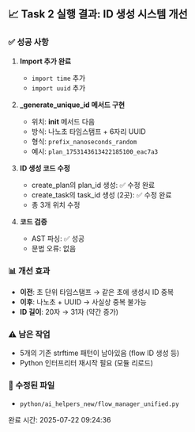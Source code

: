 
## 📈 Task 2 실행 결과: ID 생성 시스템 개선

### ✅ 성공 사항
1. **Import 추가 완료**
   - `import time` 추가
   - `import uuid` 추가

2. **_generate_unique_id 메서드 구현**
   - 위치: __init__ 메서드 다음
   - 방식: 나노초 타임스탬프 + 6자리 UUID
   - 형식: `prefix_nanoseconds_random`
   - 예시: `plan_1753143613422185100_eac7a3`

3. **ID 생성 코드 수정**
   - create_plan의 plan_id 생성: ✅ 수정 완료
   - create_task의 task_id 생성 (2곳): ✅ 수정 완료
   - 총 3개 위치 수정

4. **코드 검증**
   - AST 파싱: ✅ 성공
   - 문법 오류: 없음

### 📊 개선 효과
- **이전**: 초 단위 타임스탬프 → 같은 초에 생성시 ID 중복
- **이후**: 나노초 + UUID → 사실상 중복 불가능
- **ID 길이**: 20자 → 31자 (약간 증가)

### ⚠️ 남은 작업
- 5개의 기존 strftime 패턴이 남아있음 (flow ID 생성 등)
- Python 인터프리터 재시작 필요 (모듈 리로드)

### 📁 수정된 파일
- `python/ai_helpers_new/flow_manager_unified.py`

완료 시간: 2025-07-22 09:24:36
